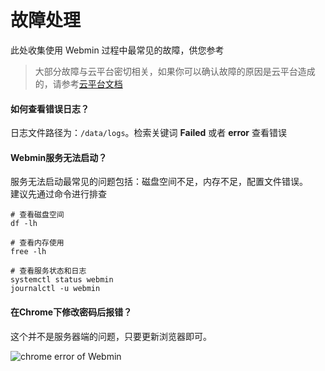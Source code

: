 # 故障处理

此处收集使用 Webmin 过程中最常见的故障，供您参考

> 大部分故障与云平台密切相关，如果你可以确认故障的原因是云平台造成的，请参考[云平台文档](https://support.websoft9.com/docs/faq/zh/tech-instance.html)

#### 如何查看错误日志？

日志文件路径为：`/data/logs`。检索关键词 **Failed** 或者 **error** 查看错误

#### Webmin服务无法启动？

服务无法启动最常见的问题包括：磁盘空间不足，内存不足，配置文件错误。  
建议先通过命令进行排查  

```shell
# 查看磁盘空间
df -lh

# 查看内存使用
free -lh

# 查看服务状态和日志
systemctl status webmin
journalctl -u webmin
```

#### 在Chrome下修改密码后报错？

这个并不是服务器端的问题，只要更新浏览器即可。

![chrome error of Webmin](https://libs.websoft9.com/Websoft9/DocsPicture/zh/webmin/webmin-chromeerror-websoft9.png)

